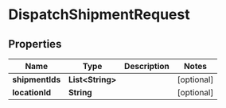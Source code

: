 
# DispatchShipmentRequest

## Properties
Name | Type | Description | Notes
------------ | ------------- | ------------- | -------------
**shipmentIds** | **List&lt;String&gt;** |  |  [optional]
**locationId** | **String** |  |  [optional]



